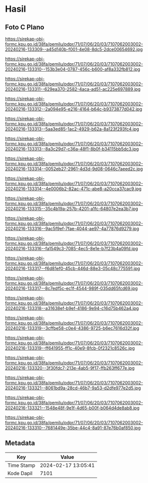 # Hasil

## Foto C Plano

https://sirekap-obj-formc.kpu.go.id/38fa/pemilu/pdpr/71/07/06/20/03/7107062003002-20240216-133309--a45d140b-f001-4e08-8dc5-2dce00654692.jpg

https://sirekap-obj-formc.kpu.go.id/38fa/pemilu/pdpr/71/07/06/20/03/7107062003002-20240216-133310--153b3e04-0787-456c-b600-af8a332fb812.jpg

https://sirekap-obj-formc.kpu.go.id/38fa/pemilu/pdpr/71/07/06/20/03/7107062003002-20240216-133311--629ea370-2582-4aca-ad51-ac225e697889.jpg

https://sirekap-obj-formc.kpu.go.id/38fa/pemilu/pdpr/71/07/06/20/03/7107062003002-20240216-133312--2a094e95-e216-4164-b64c-b9373877d042.jpg

https://sirekap-obj-formc.kpu.go.id/38fa/pemilu/pdpr/71/07/06/20/03/7107062003002-20240216-133313--5aa3ed85-1ac2-4929-b62a-8a123f293fc4.jpg

https://sirekap-obj-formc.kpu.go.id/38fa/pemilu/pdpr/71/07/06/20/03/7107062003002-20240216-133313--8a3c29d7-c36a-48f1-8b0f-b34115bb5dc3.jpg

https://sirekap-obj-formc.kpu.go.id/38fa/pemilu/pdpr/71/07/06/20/03/7107062003002-20240216-133314--0052eb27-2961-4d3d-9d08-0646c7aeed2c.jpg

https://sirekap-obj-formc.kpu.go.id/38fa/pemilu/pdpr/71/07/06/20/03/7107062003002-20240216-133314--4e0006b2-82ac-471c-abe8-a20cca37cac9.jpg

https://sirekap-obj-formc.kpu.go.id/38fa/pemilu/pdpr/71/07/06/20/03/7107062003002-20240216-133315--35c4b19a-257b-4201-a1fc-64807e2ea3b7.jpg

https://sirekap-obj-formc.kpu.go.id/38fa/pemilu/pdpr/71/07/06/20/03/7107062003002-20240216-133316--9ac5f9ef-7fae-4044-ae97-4a77876d9279.jpg

https://sirekap-obj-formc.kpu.go.id/38fa/pemilu/pdpr/71/07/06/20/03/7107062003002-20240216-133316--fa1549c3-7085-4ec5-8e1e-b7f23b4a09fd.jpg

https://sirekap-obj-formc.kpu.go.id/38fa/pemilu/pdpr/71/07/06/20/03/7107062003002-20240216-133317--f6d81ef0-45cb-446d-88e3-05c48c775591.jpg

https://sirekap-obj-formc.kpu.go.id/38fa/pemilu/pdpr/71/07/06/20/03/7107062003002-20240216-133317--8c7edf5c-ec1f-4544-989f-035dd65fcd69.jpg

https://sirekap-obj-formc.kpu.go.id/38fa/pemilu/pdpr/71/07/06/20/03/7107062003002-20240216-133318--a31638ef-b9ef-4186-9e94-c16d75b462a4.jpg

https://sirekap-obj-formc.kpu.go.id/38fa/pemilu/pdpr/71/07/06/20/03/7107062003002-20240216-133319--3cffbe58-c0e4-4386-9725-b6ec7616d32f.jpg

https://sirekap-obj-formc.kpu.go.id/38fa/pemilu/pdpr/71/07/06/20/03/7107062003002-20240216-133319--ff641955-ff1c-40e9-8fcb-0f2321c8526c.jpg

https://sirekap-obj-formc.kpu.go.id/38fa/pemilu/pdpr/71/07/06/20/03/7107062003002-20240216-133320--3f30fdc7-213e-4ab5-9f17-ffb263ff677e.jpg

https://sirekap-obj-formc.kpu.go.id/38fa/pemilu/pdpr/71/07/06/20/03/7107062003002-20240216-133321--8061bd9a-28cd-46b7-9a53-d2dfe977e2d5.jpg

https://sirekap-obj-formc.kpu.go.id/38fa/pemilu/pdpr/71/07/06/20/03/7107062003002-20240216-133321--1548e48f-9e1f-4d65-b00f-b064d4de8ab8.jpg

https://sirekap-obj-formc.kpu.go.id/38fa/pemilu/pdpr/71/07/06/20/03/7107062003002-20240216-133310--7681449e-35be-44c4-8a91-87e76b0af850.jpg


## Metadata

| Key        | Value               |
| ---------- | ------------------- |
| Time Stamp | 2024-02-17 13:05:41 |
| Kode Dapil | 7101                |



